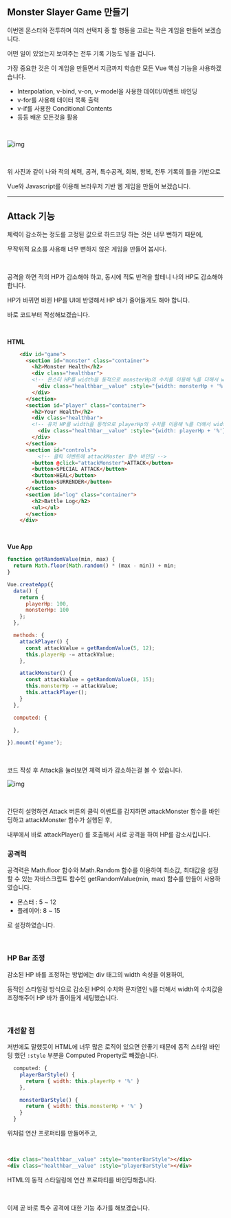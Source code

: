 ## Monster Slayer Game 만들기

이번엔 몬스터와 전투하며 여러 선택지 중 할 행동을 고르는 작은 게임을 만들어 보겠습니다.

어떤 일이 있었는지 보여주는 전투 기록 기능도 넣을 겁니다.

가장 중요한 것은 이 게임을 만들면서 지금까지 학습한 모든 Vue 핵심 기능을 사용하겠습니다.

- Interpolation, v-bind, v-on, v-model을 사용한 데이터/이벤트 바인딩
- v-for를 사용해 데이터 목록 출력
- v-if를 사용한 Conditional Contents
- 등등 배운 모든것을 활용

<br>

![img](https://raw.githubusercontent.com/spacedustz/Obsidian-Image-Server/main/Monster-Slayer.png)

<br>

위 사진과 같이 나와 적의 체력, 공격, 특수공격, 회복, 항복, 전투 기록의 틀을 기반으로

Vue와 Javascript를 이용해 브라우저 기반 웹 게임을 만들어 보겠습니다.

---

## Attack 기능

체력이 감소하는 정도를 고정된 값으로 하드코딩 하는 것은 너무 뻔하기 때문에,

무작위적 요소를 사용해 너무 뻔하지 않은 게임을 만들어 봅시다.

<br>

공격을 하면 적의 HP가 감소해야 하고, 동시에 적도 반격을 할테니 나의 HP도 감소해야 합니다.

HP가 바뀌면 바뀐 HP를 UI에 반영해서 HP 바가 줄어들게도 해야 합니다.

바로 코드부터 작성해보겠습니다.

<br>

**HTML**

```html
    <div id="game">
      <section id="monster" class="container">
        <h2>Monster Health</h2>
        <div class="healthbar">
        <!-- 몬스터 HP를 width을 동적으로 monsterHp의 수치를 이용해 %를 더해서 width %를 맟춰줌 -->
          <div class="healthbar__value" :style="{width: monsterHp + '%'}"></div>
        </div>
      </section>
      <section id="player" class="container">
        <h2>Your Health</h2>
        <div class="healthbar">
        <!-- 유저 HP를 width을 동적으로 playerHp의 수치를 이용해 %를 더해서 width %를 맟춰줌 -->
          <div class="healthbar__value" :style="{width: playerHp + '%'}"></div>
        </div>
      </section>
      <section id="controls">
	      <!-- 클릭 이벤트에 attackMoster 함수 바인딩 -->
        <button @click="attackMonster">ATTACK</button>
        <button>SPECIAL ATTACK</button>
        <button>HEAL</button>
        <button>SURRENDER</button>
      </section>
      <section id="log" class="container">
        <h2>Battle Log</h2>
        <ul></ul>
      </section>
    </div>
```

<br>

**Vue App**

```javascript
function getRandomValue(min, max) {
  return Math.floor(Math.random() * (max - min)) + min;
}

Vue.createApp({
  data() {
    return {
      playerHp: 100,
      monsterHp: 100
    };
  },

  methods: {
    attackPlayer() {
      const attackValue = getRandomValue(5, 12);
      this.playerHp -= attackValue;
    },

    attackMonster() {
      const attackValue = getRandomValue(8, 15);
      this.monsterHp -= attackValue;
      this.attackPlayer();
    }
  },

  computed: {
  
  },

}).mount('#game');
```

<br>

코드 작성 후 Attack을 눌러보면 체력 바가 감소하는걸 볼 수 있습니다.

![img](https://raw.githubusercontent.com/spacedustz/Obsidian-Image-Server/main/img/monster.png)

<br>

간단히 설명하면 Attack 버튼의 클릭 이벤트를 감지하면 attackMonster 함수를 바인딩하고 attackMonster 함수가 실행된 후,

내부에서 바로 attackPlayer() 를 호출해서 서로 공격을 하여 HP를 감소시킵니다.

### 공격력

공격력은 Math.floor 함수와 Math.Random 함수를 이용하여 최소값, 최대값을 설정할 수 있는 자바스크립트 함수인 getRandomValue(min, max) 함수를 만들어 사용하였습니다.

- 몬스터 : 5 ~ 12
- 플레이어: 8 ~ 15

로 설정하였습니다.

<br>

### HP Bar 조정

감소된 HP 바를 조정하는 방법에는 div 태그의 width 속성을 이용하여, 

동적인 스타일링 방식으로 감소된 HP의 수치와 문자열인 `%`를 더해서 width의 수치값을 조정해주어 HP 바가 줄어들게 세팅했습니다.

<br>

### 개선할 점

저번에도 말했듯이 HTML에 너무 많은 로직이 있으면 안좋기 때문에 동적 스타일 바인딩 했던 `:style` 부분을 Computed Property로 빼겠습니다.

```javascript
  computed: {
    playerBarStyle() {
      return { width: this.playerHp + '%' }
    },

    monsterBarStyle() {
      return { width: this.monsterHp + '%' }
    }
  }
```

위처럼 연산 프로퍼티를 만들어주고,

<br>

```html
<div class="healthbar__value" :style="monterBarStyle"></div>
<div class="healthbar__value" :style="playerBarStyle"></div>
```

HTML의 동적 스타일링에 연산 프로파티를 바인딩해줍니다.

<br>

이제 곧 바로 특수 공격에 대한 기능 추가를 해보겠습니다.